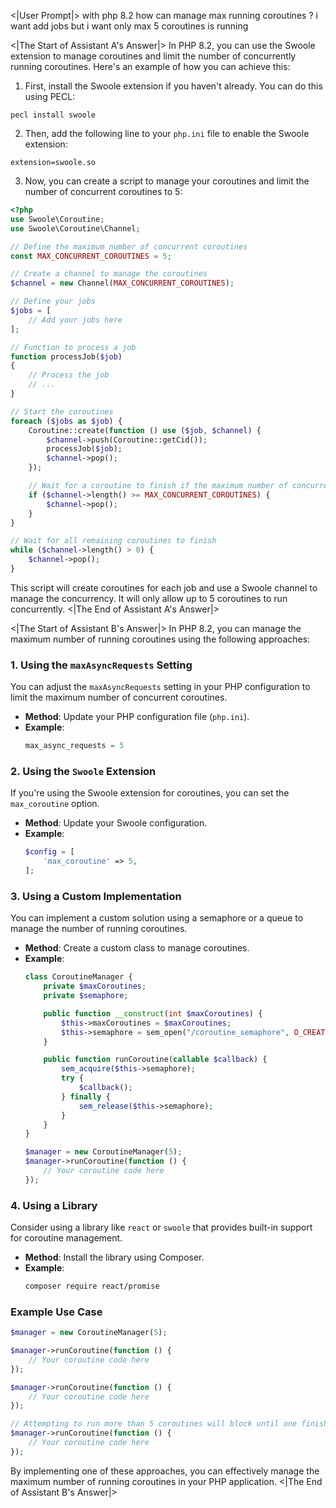 <|User Prompt|>
with php 8.2
how can manage max running coroutines  ?
i want add jobs but i want only max 5 coroutines  is running

<|The Start of Assistant A's Answer|>
In PHP 8.2, you can use the Swoole extension to manage coroutines and limit the number of concurrently running coroutines. Here's an example of how you can achieve this:

1. First, install the Swoole extension if you haven't already. You can do this using PECL:

```
pecl install swoole
```

2. Then, add the following line to your `php.ini` file to enable the Swoole extension:

```
extension=swoole.so
```

3. Now, you can create a script to manage your coroutines and limit the number of concurrent coroutines to 5:

```php
<?php
use Swoole\Coroutine;
use Swoole\Coroutine\Channel;

// Define the maximum number of concurrent coroutines
const MAX_CONCURRENT_COROUTINES = 5;

// Create a channel to manage the coroutines
$channel = new Channel(MAX_CONCURRENT_COROUTINES);

// Define your jobs
$jobs = [
    // Add your jobs here
];

// Function to process a job
function processJob($job)
{
    // Process the job
    // ...
}

// Start the coroutines
foreach ($jobs as $job) {
    Coroutine::create(function () use ($job, $channel) {
        $channel->push(Coroutine::getCid());
        processJob($job);
        $channel->pop();
    });

    // Wait for a coroutine to finish if the maximum number of concurrent coroutines is reached
    if ($channel->length() >= MAX_CONCURRENT_COROUTINES) {
        $channel->pop();
    }
}

// Wait for all remaining coroutines to finish
while ($channel->length() > 0) {
    $channel->pop();
}
```

This script will create coroutines for each job and use a Swoole channel to manage the concurrency. It will only allow up to 5 coroutines to run concurrently.
<|The End of Assistant A's Answer|>

<|The Start of Assistant B's Answer|>
In PHP 8.2, you can manage the maximum number of running coroutines using the following approaches:

### 1. **Using the `maxAsyncRequests` Setting**

You can adjust the `maxAsyncRequests` setting in your PHP configuration to limit the maximum number of concurrent coroutines.

- **Method**: Update your PHP configuration file (`php.ini`).
- **Example**:
  ```php
  max_async_requests = 5
  ```

### 2. **Using the `Swoole` Extension**

If you're using the Swoole extension for coroutines, you can set the `max_coroutine` option.

- **Method**: Update your Swoole configuration.
- **Example**:
  ```php
  $config = [
      'max_coroutine' => 5,
  ];
  ```

### 3. **Using a Custom Implementation**

You can implement a custom solution using a semaphore or a queue to manage the number of running coroutines.

- **Method**: Create a custom class to manage coroutines.
- **Example**:
  ```php
  class CoroutineManager {
      private $maxCoroutines;
      private $semaphore;

      public function __construct(int $maxCoroutines) {
          $this->maxCoroutines = $maxCoroutines;
          $this->semaphore = sem_open("/coroutine_semaphore", O_CREAT, 0644, $maxCoroutines);
      }

      public function runCoroutine(callable $callback) {
          sem_acquire($this->semaphore);
          try {
              $callback();
          } finally {
              sem_release($this->semaphore);
          }
      }
  }

  $manager = new CoroutineManager(5);
  $manager->runCoroutine(function () {
      // Your coroutine code here
  });
  ```

### 4. **Using a Library**

Consider using a library like `react` or `swoole` that provides built-in support for coroutine management.

- **Method**: Install the library using Composer.
- **Example**:
  ```bash
  composer require react/promise
  ```

### Example Use Case

```php
$manager = new CoroutineManager(5);

$manager->runCoroutine(function () {
    // Your coroutine code here
});

$manager->runCoroutine(function () {
    // Your coroutine code here
});

// Attempting to run more than 5 coroutines will block until one finishes
$manager->runCoroutine(function () {
    // Your coroutine code here
});
```

By implementing one of these approaches, you can effectively manage the maximum number of running coroutines in your PHP application.
<|The End of Assistant B's Answer|>